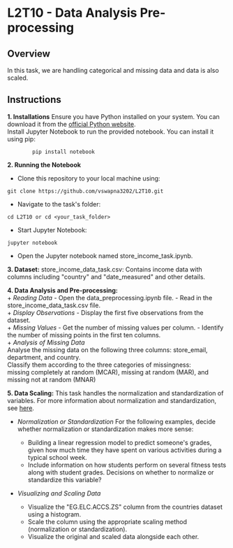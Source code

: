 # L2T10 - Data Analysis Pre-processing

## Overview
In this task, we are handling categorical and missing data and data is also scaled.

## Instructions
**1. Installations**
Ensure you have Python installed on your system. You can download it from the [official Python website](https://www.python.org/).  
Install Jupyter Notebook to run the provided notebook. You can install it using pip:
```
        pip install notebook
```
**2. Running the Notebook**

+  Clone this repository to your local machine using:
```
git clone https://github.com/vswapna3202/L2T10.git
```
+  Navigate to the task's folder:
```
cd L2T10 or cd <your_task_folder>
```
+  Start Jupyter Notebook:
```
jupyter notebook
```
+  Open the Jupyter notebook named store_income_task.ipynb.

**3. Dataset:**
store_income_data_task.csv: Contains income data with columns including "country" and "date_measured" and other details.

**4. Data Analysis and Pre-processing:**  
    + *Reading Data*
        - Open the data_preprocessing.ipynb file.
        - Read in the store_income_data_task.csv file.  
    + *Display Observations*
        - Display the first five observations from the dataset.  
    + *Missing Values*
        - Get the number of missing values per column.
        - Identify the number of missing points in the first ten columns.  
    + *Analysis of Missing Data*  
    Analyse the missing data on the following three columns: store_email, department, and country.  
    Classify them according to the three categories of missingness:   
            missing completely at random (MCAR), 
            missing at random (MAR), and 
            missing not at random (MNAR)   

**5. Data Scaling:**
This task handles the normalization and standardization of variables. For more information about normalization and standardization, see [here](https://en.wikipedia.org/wiki/Normalization_(statistics)).

+ *Normalization or Standardization*
For the following examples, decide whether normalization or standardization makes more sense:
    - Building a linear regression model to predict someone's grades, given how much time they have spent on various activities during a typical school week. 
    - Include information on how students perform on several fitness tests along with student grades. Decisions on whether to normalize or standardize this variable?
          
+ *Visualizing and Scaling Data*    
    - Visualize the "EG.ELC.ACCS.ZS" column from the countries dataset using a histogram.  
    - Scale the column using the appropriate scaling method (normalization or standardization).    
    - Visualize the original and scaled data alongside each other.  